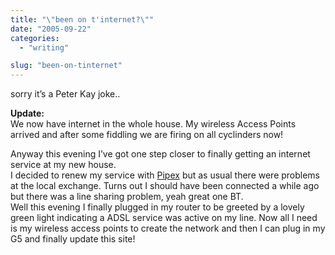 ```yaml
---
title: "\"been on t'internet?\""
date: "2005-09-22"
categories: 
  - "writing"

slug: "been-on-tinternet"
---
```


sorry it’s a Peter Kay joke..

**Update:**  
We now have internet in the whole house. My wireless Access Points arrived and after some fiddling we are firing on all cyclinders now!

Anyway this evening I’ve got one step closer to finally getting an internet service at my new house.  
I decided to renew my service with [Pipex](https://www.pipex.net) but as usual there were problems at the local exchange. Turns out I should have been connected a while ago but there was a line sharing problem, yeah great one BT.  
Well this evening I finally plugged in my router to be greeted by a lovely green light indicating a ADSL service was active on my line. Now all I need is my wireless access points to create the network and then I can plug in my G5 and finally update this site!

